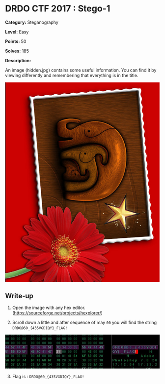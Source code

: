 # DRDO CTF 2017 : Stego-1

**Category:** Steganography

**Level:** Easy

**Points:** 50

**Solves:** 185

**Description:**

An image (hidden.jpg) contains some useful information. You can find it by viewing differently and remembering that everything is in the title.

![hidden.jpg](hidden.jpg)

## Write-up

1. Open the image with any hex editor. (https://sourceforge.net/projects/hexplorer/)

2. Scroll down a little and after sequence of may `00` you will find the string `DRDO@60_{435VGDIQY}_FLAG!`

![flag.jpg](flag.jpg)

3. Flag is : `DRDO@60_{435VGDIQY}_FLAG!`

